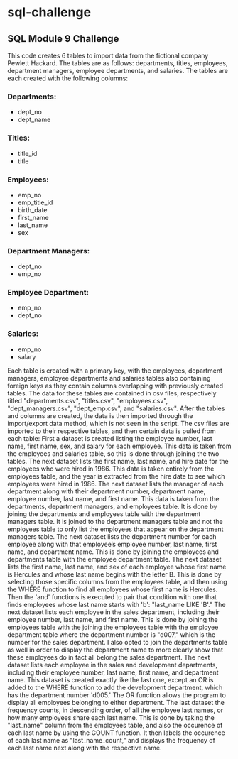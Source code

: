 # sql-challenge
## SQL Module 9 Challenge
This code creates 6 tables to import data from the fictional company Pewlett Hackard. The tables are as follows: departments, titles, employees, department managers, employee departments, and salaries. The tables are each created with the following columns:
### Departments:
  - dept_no
  - dept_name
### Titles:
  - title_id
  - title 
### Employees:
  - emp_no
  - emp_title_id
  - birth_date
  - first_name
  - last_name
  - sex
### Department Managers:
  - dept_no
  - emp_no
### Employee Department:
  - emp_no
  - dept_no
### Salaries:
  - emp_no
  - salary
    
Each table is created with a primary key, with the employees, department managers, employee departments and salaries tables also containing foreign keys as they contain columns overlapping with previously created tables.  The data for these tables are contained in csv files, respectively titled "departments.csv", "titles.csv", "employees.csv", "dept_managers.csv", "dept_emp.csv", and "salaries.csv". After the tables and columns are created, the data is then imported through the import/export data method, which is not seen in the script. The csv files are imported to their respective tables, and then certain data is pulled from each table:
First a dataset is created listing the employee number, last name, first name, sex, and salary for each employee. This data is taken from the employees and salaries table, so this is done through joining the two tables.
The next dataset lists the first name, last name, and hire date for the employees who were hired in 1986. This data is taken entirely from the employees table, and the year is extracted from the hire date to see which employees were hired in 1986.
The next dataset lists the manager of each department along with their department number, department name, employee number, last name, and first name. This data is taken from the departments, department managers, and employees table. It is done by joining the departments and employees table with the department managers table. It is joined to the department managers table and not the employees table to only list the employees that appear on the department managers table.
The next dataset lists the department number for each employee along with that employee’s employee number, last name, first name, and department name. This is done by joining the employees and departments table with the employee department table.
The next dataset lists the first name, last name, and sex of each employee whose first name is Hercules and whose last name begins with the letter B. This is done by selecting those specific columns from the employees table, and then using the WHERE function to find all employees whose first name is Hercules. Then the 'and' functions is executed to pair that condition with one that finds employees whose last name starts with 'b': "last_name LIKE 'B'."
The next dataset lists each employee in the sales department, including their employee number, last name, and first name. This is done by joining the employees table with the joining the employees table with the employee department table where the department number is "d007," which is the number for the sales department. I also opted to join the departments table as well in order to display the department name to more clearly show that these employees do in fact all belong the sales department.
The next dataset lists each employee in the sales and development departments, including their employee number, last name, first name, and department name. This dataset is created exactly like the last one, except an OR is added to the WHERE function to add the development department, which has the department number 'd005.' The OR function allows the program to display all employees belonging to either department.
The last dataset the frequency counts, in descending order, of all the employee last names, or how many employees share each last name. This is done by taking the "last_name" column from the employees table, and also the occurence of each last name by using the COUNT function. It then labels the occurence of each last name as "last_name_count," and displays the frequency of each last name next along with the respective name.
